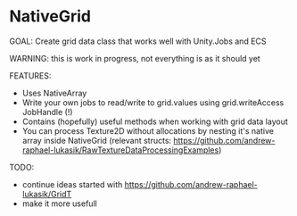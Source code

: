 # NativeGrid
GOAL: Create grid data class that works well with Unity.Jobs and ECS

WARNING: this is work in progress, not everything is as it should yet

FEATURES:
- Uses NativeArray<STRUCT>
- Write your own jobs to read/write to grid.values using grid.writeAccess JobHandle (!)
- Contains (hopefully) useful methods when working with grid data layout
- You can process Texture2D without allocations by nesting it's native array inside NativeGrid<RGB24> (relevant structs: https://github.com/andrew-raphael-lukasik/RawTextureDataProcessingExamples)

TODO:
- continue ideas started with https://github.com/andrew-raphael-lukasik/GridT
- make it more usefull

